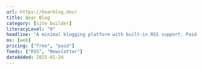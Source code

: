 ```yaml
---
url: https://bearblog.dev/
title: Bear Blog
category: [site builder]
literacyLevel: "0"
headline: "A minimal blogging platform with built-in RSS support. Paid plans ($5/mo) include support for newsletter subscriptions, Javascript, and file hosting."
os: [web]
pricing: ["free", "paid"]
feeds: ["RSS", "Newsletter"]
dateAdded: 2025-01-24
---
```


